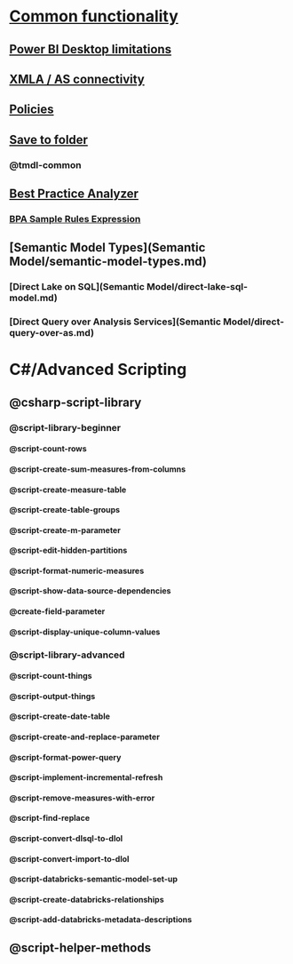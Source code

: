 # [Common functionality](common-features.md)

## [Power BI Desktop limitations](desktop-limitations.md)

## [XMLA / AS connectivity](xmla-as-connectivity.md)

## [Policies](policies.md)

## [Save to folder](save-to-folder.md)

### @tmdl-common

## [Best Practice Analyzer](xref:using-bpa)

### [BPA Sample Rules Expression](xref:using-bpa-sample-rules-expressions)

## [Semantic Model Types](Semantic Model/semantic-model-types.md)

### [Direct Lake on SQL](Semantic Model/direct-lake-sql-model.md)

### [Direct Query over Analysis Services](Semantic Model/direct-query-over-as.md)

# C#/Advanced Scripting

## @csharp-script-library

### @script-library-beginner

#### @script-count-rows

#### @script-create-sum-measures-from-columns

#### @script-create-measure-table

#### @script-create-table-groups

#### @script-create-m-parameter

#### @script-edit-hidden-partitions

#### @script-format-numeric-measures

#### @script-show-data-source-dependencies

#### @create-field-parameter

#### @script-display-unique-column-values

### @script-library-advanced

#### @script-count-things

#### @script-output-things

#### @script-create-date-table

#### @script-create-and-replace-parameter

#### @script-format-power-query

#### @script-implement-incremental-refresh

#### @script-remove-measures-with-error

#### @script-find-replace

#### @script-convert-dlsql-to-dlol

#### @script-convert-import-to-dlol

#### @script-databricks-semantic-model-set-up

#### @script-create-databricks-relationships

#### @script-add-databricks-metadata-descriptions

## @script-helper-methods